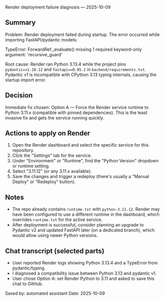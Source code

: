 Render deployment failure diagnosis — 2025-10-09

Summary
-------
Problem: Render deployment failed during startup. The error occurred while importing FastAPI/pydantic models:

TypeError: ForwardRef._evaluate() missing 1 required keyword-only argument: 'recursive_guard'

Root cause: Render ran Python 3.13.4 while the project pins `pydantic==1.10.12` and `fastapi==0.95.2` in `backend/requirements.txt`. Pydantic v1 is incompatible with CPython 3.13 typing internals, causing the startup import error.

Decision
--------
Immediate fix chosen: Option A — Force the Render service runtime to Python 3.11.x (compatible with pinned dependencies). This is the least invasive fix and gets the service running quickly.

Actions to apply on Render
--------------------------
1. Open the Render dashboard and select the specific service for this repository.
2. Click the "Settings" tab for the service.
3. Under "Environment" or "Runtime", find the "Python Version" dropdown or runtime setting.
4. Select "3.11.12" (or any 3.11.x available).
5. Save the changes and trigger a redeploy (there's usually a "Manual Deploy" or "Redeploy" button).

Notes
-----
- The repo already contains `runtime.txt` with `python-3.11.12`. Render may have been configured to use a different runtime in the dashboard, which overrides `runtime.txt` for the active service.
- After deployment is successful, consider planning an upgrade to Pydantic v2 and updated FastAPI later (on a dedicated branch), which would allow using newer Python versions.

Chat transcript (selected parts)
--------------------------------
- User reported Render logs showing Python 3.13.4 and a TypeError from pydantic/typing.
- I diagnosed a compatibility issue between Python 3.13 and pydantic v1.
- User chose Option A: set Render Python to 3.11 and asked to save this chat to GitHub.

Saved by: automated assistant
Date: 2025-10-09
